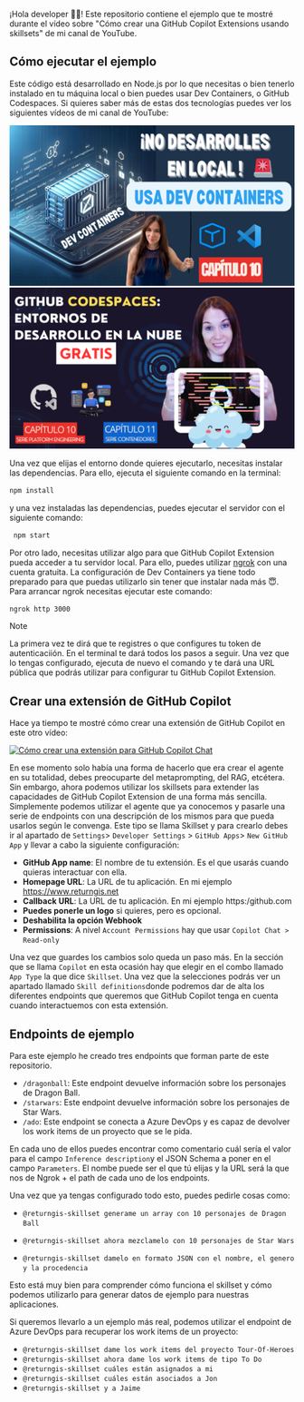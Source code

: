 ¡Hola developer 👋🏻! Este repositorio contiene el ejemplo que te mostré durante el vídeo sobre "Cómo crear una GitHub Copilot Extensions usando skillsets" de mi canal de YouTube.

## Cómo ejecutar el ejemplo

Este código está desarrollado en Node.js por lo que necesitas o bien tenerlo instalado en tu máquina local o bien puedes usar Dev Containers, o GitHub Codespaces. Si quieres saber más de estas dos tecnologías puedes ver los siguientes vídeos de mi canal de YouTube:

[![10. Entornos de desarrollo dentro de un contenedor con Dev Containers](images/Capitulo%2010.png)](https://youtu.be/DkKs29etRis)
[![10-11. GitHub Codespaces 🚀 para tus entornos de desarrollo remotos GRATIS](images/10-11.%20GitHub%20Codespaces%20para%20tus%20entornos%20de%20desarrollo%20remotos%20GRATIS.png)](https://youtu.be/cO-oFpePy3c)


Una vez que elijas el entorno donde quieres ejecutarlo, necesitas instalar las dependencias. Para ello, ejecuta el siguiente comando en la terminal:

```bash
npm install
```

y una vez instaladas las dependencias, puedes ejecutar el servidor con el siguiente comando:

```bash
 npm start
```

Por otro lado, necesitas utilizar algo para que GitHub Copilot Extension pueda acceder a tu servidor local. Para ello, puedes utilizar [ngrok](https://ngrok.com/) con una cuenta gratuita. La configuración de Dev Containers ya tiene todo preparado para que puedas utilizarlo sin tener que instalar nada más 😇. Para arrancar ngrok necesitas ejecutar este comando:

```bash
ngrok http 3000
```

> [!NOTE]  
> La primera vez te dirá que te registres o que configures tu token de autenticaciión. En el terminal te dará todos los pasos a seguir. Una vez que lo tengas configurado, ejecuta de nuevo el comando y te dará una URL pública que podrás utilizar para configurar tu GitHub Copilot Extension.

## Crear una extensión de GitHub Copilot

Hace ya tiempo te mostré cómo crear una extensión de GitHub Copilot en este otro vídeo:

[![Cómo crear una extensión para GitHub Copilot Chat](images/Cómo%20crear%20GitHub%20Copilot%20Extensions.png)](https://youtu.be/8JRGNIuEKAQ)

En ese momento solo había una forma de hacerlo que era crear el agente en su totalidad, debes preocuparte del metaprompting, del RAG, etcétera. Sin embargo, ahora podemos utilizar los skillsets para extender las capacidades de GitHub Copilot Extension de una forma más sencilla. Simplemente podemos utilizar el agente que ya conocemos y pasarle una serie de endpoints con una descripción de los mismos para que pueda usarlos según le convenga. Este tipo se llama Skillset y para crearlo debes ir al apartado de `Settings`> `Developer Settings` > `GitHub Apps`> `New GitHub App` y llevar a cabo la siguiente configuración:

- **GitHub App name**: El nombre de tu extensión. Es el que usarás cuando quieras interactuar con ella.
- **Homepage URL**: La URL de tu aplicación. En mi ejemplo https://www.returngis.net
- **Callback URL**: La URL de tu aplicación. En mi ejemplo https:/github.com
- **Puedes ponerle un logo** si quieres, pero es opcional.
- **Deshabilita la opción Webhook**
- **Permissions**: A nivel `Account Permissions` hay que usar `Copilot Chat > Read-only`

Una vez que guardes los cambios solo queda un paso más. En la sección que se llama `Copilot` en esta ocasión hay que elegir en el combo llamado `App Type` la que dice `Skillset`. Una vez que la selecciones podrás ver un apartado llamado `Skill definitions`donde podremos dar de alta los diferentes endpoints que queremos que GitHub Copilot tenga en cuenta cuando interactuemos con esta extensión.

## Endpoints de ejemplo

Para este ejemplo he creado tres endpoints que forman parte de este repositorio.

- `/dragonball`: Este endpoint devuelve información sobre los personajes de Dragon Ball.
- `/starwars`: Este endpoint devuelve información sobre los personajes de Star Wars.
- `/ado`: Este endpoint se conecta a Azure DevOps y es capaz de devolver los work items de un proyecto que se le pida.

En cada uno de ellos puedes encontrar como comentario cuál sería el valor para el campo `Inference description`y el JSON Schema a poner en el campo `Parameters`. El nombe puede ser el que tú elijas y la URL será la que nos de Ngrok + el path de cada uno de los endpoints.

Una vez que ya tengas configurado todo esto, puedes pedirle cosas como: 

- `@returngis-skillset generame un array con 10 personajes de Dragon Ball`

- `@returngis-skillset ahora mezclamelo con 10 personajes de Star Wars`

- `@returngis-skillset damelo en formato JSON con el nombre, el genero y la procedencia`

Esto está muy bien para comprender cómo funciona el skillset y cómo podemos utilizarlo para generar datos de ejemplo para nuestras aplicaciones. 

Si queremos llevarlo a un ejemplo más real, podemos utilizar el endpoint de Azure DevOps para recuperar los work items de un proyecto:

- `@returngis-skillset dame los work items del proyecto Tour-Of-Heroes`
- `@returngis-skillset ahora dame los work items de tipo To Do`
- `@returngis-skillset cuáles están asignados a mi`
- `@returngis-skillset cuáles están asociados a Jon`
- `@returngis-skillset y a Jaime`
